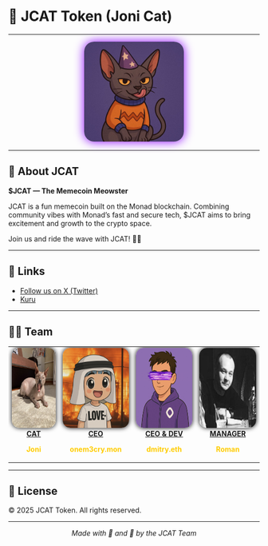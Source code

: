 # 🐾 JCAT Token (Joni Cat)

---

<p align="center">
  <img src="img/img.jpg" alt="JCAT Token Logo" width="200" style="border-radius: 20px; box-shadow: 0 0 20px #8B00FF;" />
</p>

---

## 🚀 About JCAT

**$JCAT — The Memecoin Meowster**

JCAT is a fun memecoin built on the Monad blockchain. Combining community vibes with Monad’s fast and secure tech, $JCAT aims to bring excitement and growth to the crypto space.

Join us and ride the wave with JCAT! 🚀🐾

---

## 🔗 Links

- [Follow us on X (Twitter)](https://x.com/jcattoken)
- [Kuru](https://www.kuru.io/trade/0x5c530c0f0134f3e2528edad0311497d62e3856b7)

---

## 👨‍💻 Team

<table>
  <tr>
    <td align="center" width="180">
      <a href="https://x.com/jcattoken" target="_blank">
        <img src="img/cat_x.png" alt="CAT" width="160" height="160" style="border-radius:15px; box-shadow: 0 0 10px #000;" />
        <br><strong>CAT</strong>
      </a>
      <p style="color:#ffcc00; font-weight:bold;">Joni</p>
    </td>
    <td align="center" width="180">
      <a href="https://x.com/th3kuroro" target="_blank">
        <img src="img/ceo.png" alt="CEO" width="160" height="160" style="border-radius:15px; box-shadow: 0 0 10px #000;" />
        <br><strong>CEO</strong>
      </a>
      <p style="color:#ffcc00; font-weight:bold;">onem3cry.mon</p>
    </td>
    <td align="center" width="180">
      <a href="https://x.com/lesin_official" target="_blank">
        <img src="img/dev.jpg" alt="DEV" width="160" height="160" style="border-radius:15px; box-shadow: 0 0 10px #000;" />
        <br><strong>CEO & DEV</strong>
      </a>
      <p style="color:#ffcc00; font-weight:bold;">dmitry.eth</p>
    </td>
    <td align="center" width="180">
      <a href="https://x.com/RomanKoles63959" target="_blank">
        <img src="img/roman.png" alt="MANAGER" width="160" height="160" style="border-radius:15px; box-shadow: 0 0 10px #000;" />
        <br><strong>MANAGER</strong>
      </a>
      <p style="color:#ffcc00; font-weight:bold;">Roman</p>
    </td>
  </tr>
</table>

---

## 📜 License

© 2025 JCAT Token. All rights reserved.

---

<p align="center">
  <em>Made with 💜 and 🐾 by the JCAT Team</em>
</p>
